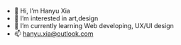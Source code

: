 - 👋 Hi, I’m Hanyu Xia
- 👀 I’m interested in art,design
- 🌱 I’m currently learning Web developing, UX/UI design
- 📫 hanyu.xia@outlook.com
<!---
nmgdlzxxhy/nmgdlzxxhy is a ✨ special ✨ repository because its `README.md` (this file) appears on your GitHub profile.
You can click the Preview link to take a look at your changes.
--->
